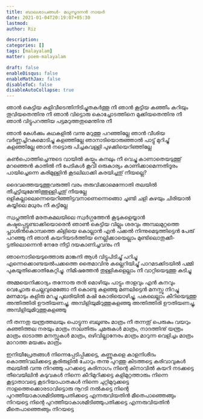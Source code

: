 ```yaml
---
title: ബാലശാപങ്ങള്‍- മധുസൂദനന്‍ നായര്‍
date: 2021-01-04T20:19:07+05:30
lastmod:
author: Riz

description:
categories: []
tags: [malayalam]
matter: poem-malayalam

draft: false
enableDisqus: false
enableMathJax: false
disableToC: false
disableAutoCollapse: true
---
```


ഞാന്‍ കെട്ടിയ കളിവീടെന്തിനിടിച്ചുതകര്‍ത്തൂ നീ
ഞാന്‍ കൂട്ടിയ കഞ്ഞീം കറിയും തൂവിയതെന്തിനു നീ
ഞാന്‍ വിട്ടൊരു കൊച്ചോടത്തിനെ മുക്കിയതെന്തിനു നീ
ഞാന്‍ വിട്ടുപറത്തിയ പട്ടമറുത്തതുമെന്തിനു നീ

ഞാന്‍ കേള്‍ക്കും കഥകളില്‍ വന്നു മറുത്തു പറഞ്ഞില്ലേ
ഞാന്‍ വീശിയ വര്‍ണ്ണച്ചിറകുമൊടിച്ചു കളഞ്ഞില്ലേ
ഞാനാടിയൊരുഞ്ഞാല്‍ പാട്ടു് മുറിച്ചു് കളഞ്ഞില്ലേ
ഞാന്‍ നട്ടൊരു പിച്ചകവള്ളി പുഴക്കിയെറിഞ്ഞില്ലേ

കണ്‍പൊത്തിച്ചെന്നുടെ വായില്‍ കയ്പും കനലും നീ വെച്ചു
കാണാതെയടുത്തു് മറഞ്ഞെന്‍ കാതില്‍ നീ പേടികള്‍ കൂവി
ഒരുകാര്യം കാണിക്കാമെന്നതിദൂരം പായിച്ചെന്നെ
കരിമുള്ളിന്‍ കൂടലിലാക്കി കരയിച്ചതു് നീയല്ലെ?

ദൈവത്തെയടുത്തുവരുത്തി വരം തരുവിക്കാമെന്നോതി
തലയില്‍ തീച്ചട്ടിയുമേന്തിത്തുള്ളിച്ചതു് നീയല്ലേ
ഒളികല്ലാലെന്നെയെറിഞ്ഞിട്ടവനാണെന്നെങ്ങൊ ചൂണ്ടി
ചളി കുഴയും ചിരിയാല്‍ കയ്യിലെ മധുരം നീ കട്ടില്ലേ

സ്വപ്നത്തിന്‍ മരതകമലയിലെ സ്വര്‍ഗ്ഗത്തേന്‍ കൂടുകളെയ്യാന്‍
കഷ്ടപ്പെട്ടുണ്ടാക്കിയൊരെന്‍ ഞാണ്‍ കെട്ടിയ വില്ലും ശരവും
അമ്പലമുറ്റത്തെ പ്ലാശിന്‍കൊമ്പത്തെ കിളിയെ കൊല്ലാന്‍
എന്‍ പക്കല്‍ നിന്നുമെടുത്തിട്ടെന്‍ പേരു് പറഞ്ഞു നീ
ഞാന്‍ കയറിയടര്‍ത്തിയ നെല്ലിക്കായെല്ലാം മുണ്ടിലൊതുക്കീ-
ട്ടതിലൊന്നെന്‍ നേരേ നീട്ടി ദയകാണിച്ചവനും നീ

ഞാനൊടിയെടുത്തൊരു മാങ്കനി ആള്‍ വിട്ടുപിടിച്ചു് പറിച്ചു
എന്നെക്കൊണ്ടയല്‍പക്കത്തെ തൈമാവിനു കല്ലെറിയിച്ചു്
പാറമടക്കിടയില്‍ പമ്മി പുകയൂതിക്കൊതികേറ്റിച്ചു.
നിമിഷത്തേന്‍ തുള്ളികളെല്ലാം നീ വാറ്റിയെടുത്തു കുടിച്ചു

അമ്മയെനിക്കാദ്യം തന്നോരു തന്‍ മൊഴിയും പാട്ടും താളവും
എന്‍ കനവും വെച്ചോരു ചെല്ലവുമെങ്ങോ നീ കൊണ്ടു കളഞ്ഞു
മണലിട്ടെന്‍ മനസ്സു നിറച്ചു മണമാടും കുളിരു മറച്ചു
പുലരിയില്‍ മഷി കോരിയൊഴിച്ചു, പകലെല്ലാം കീറിയെടുത്തു
അന്തിത്തിരി ഊതിയണച്ചു, അമ്പിളിയുമിറുത്തുകളഞ്ഞു
അന്തിത്തിരി ഊതിയണച്ചു, അമ്പിളിയുമിറുത്തുകളഞ്ഞു

നീ തന്നതു യന്ത്രത്തലയും പൊട്ടുന്ന ബലൂണും മാത്രം
നീ തന്നതു് പെരുകും വയറും കുഞ്ഞിത്തല നരയും മാത്രം
നാലതിരും ചുമരുകള്‍ മാത്രം, നാദത്തിനു് യന്ത്രം മാത്രം
ഓടാത്ത മനസ്സുകള്‍ മാത്രം, ഒഴിവില്ലാനേരം മാത്രം
മാറുന്ന വെളിച്ചം മാത്രം മാറാത്ത മയക്കം മാത്രം

ഇനിയീപ്രേതങ്ങള്‍ നിന്നെപ്പേടിപ്പിക്കട്ടെ,
കണ്ണൂകളെ കാളനിശീദം കൊത്തിവലിക്കട്ടെ
കൂരിരുളില്‍ ചോറും തന്നു പുറത്തു കിടത്തട്ടെ
കരിവാവുകള്‍ തലയില്‍ വന്നു നിറഞ്ഞു പറക്കട്ടെ
കരിനാഗം നിന്റെ കിനാവില്‍ കയറി നടക്കട്ടെ
തീവെയിലിന്‍ കടുവകള്‍ നിന്നെ കീറിമുറിക്കട്ടെ
കളിമുറ്റത്താരും നിന്നെ കൂട്ടാതാവട്ടെ
കൂടറിയാപാതകള്‍ നിന്നെ ചുറ്റിമുറുക്കട്ടെ
നാളത്തെക്കൊരടാവിട്ടൊരു നൂറടി നല്‍കട്ടെ
നിന്റെ പുറത്തീയാകാശമിടിഞ്ഞുപതിക്കട്ടെ
എന്നരുവിയതിന്‍ മീതെപാഞ്ഞെങ്ങും നിറയട്ടെ
നിന്റെ പുറത്തീയാകാശമിടിഞ്ഞുപതിക്കട്ടെ
എന്നരുവിയതിന്‍ മീതെപാഞ്ഞെങ്ങും നിറയട്ടെ
